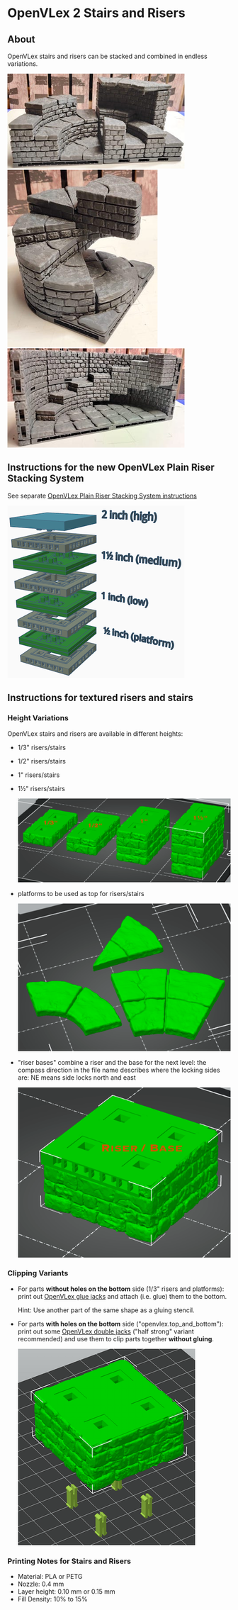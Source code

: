# OpenVLex 2 Stairs and Risers



## About

OpenVLex stairs and risers can be stacked and combined in endless variations.

  ![Crazy Risers and Stairs](../img/img016.jpg)
  ![Spiral Staircase](../img/img015.jpg)
  ![Tower Staircase](../img/img014.jpg)

## Instructions for the new OpenVLex Plain Riser Stacking System

See separate [OpenVLex Plain Riser Stacking System instructions](plain/README.md)

  ![Plain Riser System](img/plain-riser-system.png)

## Instructions for textured risers and stairs

### Height Variations

OpenVLex stairs and risers are available in different heights:

- 1/3" risers/stairs
- 1/2" risers/stairs
- 1" risers/stairs
- 1½" risers/stairs

  ![Riser Heights](img/riser-heights.png)

- platforms to be used as top for risers/stairs

  ![Platforms](img/platforms.png)

- "riser bases" combine a riser and the base for the next level:
  the compass direction in the file name describes where the locking sides are: NE means side locks north and east

  ![Riser Base](img/riser-base.png)


### Clipping Variants

- For parts **without holes on the bottom** side (1/3" risers and platforms): print out [OpenVLex glue jacks](../jacks#openvlex-glue-jacks) and attach (i.e. glue) them to the bottom.

  Hint: Use another part of the same shape as a gluing stencil.

- For parts **with holes on the bottom** side ("openvlex.top\_and\_bottom"): print out some [OpenVLex double jacks](../jacks#openvlex-double-jacks) ("half strong" variant recommended) and use them to clip parts together **without gluing**.

  ![Riser with Double Jacks](img/riser-with-double-jacks.png)

### Printing Notes for Stairs and Risers

- Material: PLA or PETG
- Nozzle: 0.4 mm
- Layer height: 0.10 mm or 0.15 mm
- Fill Density: 10% to 15%
